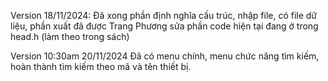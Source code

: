 Version 18/11/2024: Đã xong phần định nghĩa cấu trúc, nhập file, có file dữ liệu, phần xuất đã được Trang Phương sửa phần code hiện tại đang ở trong head.h (làm theo trong sách)

Version 10:30am 20/11/2024 Đã có menu chính, menu chức năng tìm kiếm, hoàn thành tìm kiếm theo mã và tên thiết bị.
